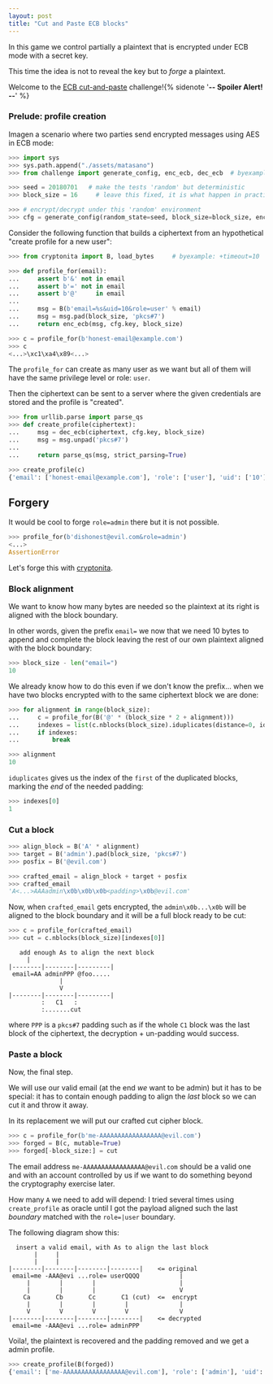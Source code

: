 ```yaml
---
layout: post
title: "Cut and Paste ECB blocks"
---
```


In this game we control partially a plaintext that is encrypted
under ECB mode with a secret key.

This time the idea is not to reveal the key but to *forge* a plaintext.

Welcome to the [ECB cut-and-paste](https://cryptopals.com/sets/2/challenges/13)
challenge!{% sidenote '**-- Spoiler Alert! --**' %}<!--more-->

### Prelude: profile creation

Imagen a scenario where two parties send encrypted messages using AES
in ECB mode:

```python
>>> import sys
>>> sys.path.append("./assets/matasano")
>>> from challenge import generate_config, enc_ecb, dec_ecb  # byexample: +timeout=10

>>> seed = 20180701   # make the tests 'random' but deterministic
>>> block_size = 16     # leave this fixed, it is what happen in practice

>>> # encrypt/decrypt under this 'random' environment
>>> cfg = generate_config(random_state=seed, block_size=block_size, enc_mode='ecb')
```

Consider the following function that builds a ciphertext from an hypothetical
"create profile for a new user":

```python
>>> from cryptonita import B, load_bytes     # byexample: +timeout=10

>>> def profile_for(email):
...     assert b'&' not in email
...     assert b'=' not in email
...     assert b'@'     in email
...
...     msg = B(b'email=%s&uid=10&role=user' % email)
...     msg = msg.pad(block_size, 'pkcs#7')
...     return enc_ecb(msg, cfg.key, block_size)

>>> c = profile_for(b'honest-email@example.com')
>>> c
<...>\xc1\xa4\x89<...>
```

The ``profile_for`` can create as many user as we want but all of them will
have the same privilege level or role: ``user``.

Then the ciphertext can be sent to a server where the given credentials are
stored and the profile is "created".

```python
>>> from urllib.parse import parse_qs
>>> def create_profile(ciphertext):
...     msg = dec_ecb(ciphertext, cfg.key, block_size)
...     msg = msg.unpad('pkcs#7')
...
...     return parse_qs(msg, strict_parsing=True)

>>> create_profile(c)
{'email': ['honest-email@example.com'], 'role': ['user'], 'uid': ['10']}
```

## Forgery

It would be cool to forge ``role=admin`` there but it is not possible.

```python
>>> profile_for(b'dishonest@evil.com&role=admin')
<...>
AssertionError
```

Let's forge this with [cryptonita](https://pypi.org/project/cryptonita/).

### Block alignment

We want to know how many bytes are needed so the plaintext
at its right is aligned with the block boundary.

In other words, given the prefix ``email=`` we now that we need 10 bytes
to append and complete the block leaving the rest of our own plaintext
aligned with the block boundary:

```python
>>> block_size - len("email=")
10
```

We already know how to do this even if we don't know the prefix...
when we have two blocks encrypted with to the same ciphertext block we are done:

```python
>>> for alignment in range(block_size):
...     c = profile_for(B('@' * (block_size * 2 + alignment)))
...     indexes = list(c.nblocks(block_size).iduplicates(distance=0, idx_of='both'))
...     if indexes:
...         break

>>> alignment
10
```

``iduplicates`` gives us the index of the ``first`` of the duplicated blocks,
marking the *end* of the needed padding:

```python
>>> indexes[0]
1
```

### Cut a block

```python
>>> align_block = B('A' * alignment)
>>> target = B('admin').pad(block_size, 'pkcs#7')
>>> posfix = B('@evil.com')

>>> crafted_email = align_block + target + posfix
>>> crafted_email
'A<...>AAAadmin\x0b\x0b\x0b<padding>\x0b@evil.com'
```

Now, when ``crafted_email`` gets encrypted, the ``admin\x0b...\x0b``
will be aligned to the block boundary and it will be a full block
ready to be cut:

```python
>>> c = profile_for(crafted_email)
>>> cut = c.nblocks(block_size)[indexes[0]]
```

```
   add enough As to align the next block
     |
|--------|--------|---------|
 email=AA adminPPP @foo.....
              |
              V
|--------|--------|---------|
         :   C1   :
         :.......cut
```

where ``PPP`` is a ``pkcs#7`` padding such as if the whole ``C1`` block was
the last block of the ciphertext, the decryption + un-padding would success.

### Paste a block

Now, the final step.

We will use our valid email (at the end *we* want to be admin) but it has
to be special: it has to contain enough padding to align the *last* block
so we can cut it and throw it away.

In its replacement we will put our crafted cut cipher block.

```python
>>> c = profile_for(b'me-AAAAAAAAAAAAAAAAA@evil.com')
>>> forged = B(c, mutable=True)
>>> forged[-block_size:] = cut
```

The email address ``me-AAAAAAAAAAAAAAAAA@evil.com`` should be a valid
one and with an account controlled by us if we want to do something
beyond the cryptography exercise later.

How many ``A`` we need to add will depend: I tried several times using
``create_profile`` as oracle until I got the payload aligned such the
last *boundary* matched with the ``role=|user`` boundary.

The following diagram show this:

```
  insert a valid email, with As to align the last block
       |     |
       |     |
|--------|--------|--------|--------|    <= original
 email=me -AAA@evi ...role= userQQQQ           |
     |        |        |                       |
     |        |        |                       V
    Ca       Cb       Cc       C1 (cut)  <=  encrypt
     |        |        |        |              |
     V        V        V        V              V
|--------|--------|--------|--------|    <= decrypted
 email=me -AAA@evi ...role= adminPPP
```

Voila!, the plaintext is recovered and the padding removed and we
get a admin profile.

```python
>>> create_profile(B(forged))
{'email': ['me-AAAAAAAAAAAAAAAAA@evil.com'], 'role': ['admin'], 'uid': ['10']}
```

